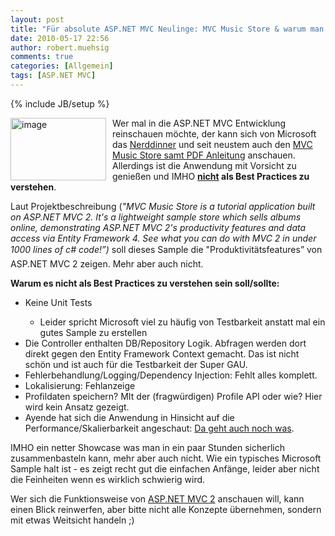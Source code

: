 ```yaml
---
layout: post
title: "Für absolute ASP.NET MVC Neulinge: MVC Music Store & warum man es nicht al Best Practices verstehen sollte"
date: 2010-05-17 22:56
author: robert.muehsig
comments: true
categories: [Allgemein]
tags: [ASP.NET MVC]
---
```

{% include JB/setup %}
<p><a href="{{BASE_PATH}}/assets/wp-images/image977.png"><img style="border-bottom: 0px; border-left: 0px; margin: 0px 10px 0px 0px; display: inline; border-top: 0px; border-right: 0px" title="image" border="0" alt="image" align="left" src="{{BASE_PATH}}/assets/wp-images/image_thumb161.png" width="153" height="100" /></a>Wer mal in die ASP.NET MVC Entwicklung reinschauen möchte, der kann sich von Microsoft das <a href="http://weblogs.asp.net/scottgu/archive/2009/03/10/free-asp-net-mvc-ebook-tutorial.aspx">Nerddinner</a> und seit neustem auch den <a href="http://mvcmusicstore.codeplex.com/">MVC Music Store samt PDF Anleitung</a> anschauen. Allerdings ist die Anwendung mit Vorsicht zu genießen und IMHO <strong><u>nicht</u> als Best Practices zu verstehen</strong>.</p> <!--more-->  <p></p>  <p>Laut Projektbeschreibung (<em>"MVC Music Store is a tutorial application built on ASP.NET MVC 2. It's a lightweight sample store which sells albums online, demonstrating ASP.NET MVC 2's productivity features and data access via Entity Framework 4. See what you can do with MVC 2 in under 1000 lines of c# code!”)</em> soll dieses Sample die "Produktivitätsfeatures” von ASP.NET MVC 2 zeigen. Mehr aber auch nicht.</p>  <p><strong>Warum es nicht als Best Practices zu verstehen sein soll/sollte:</strong></p>  <ul>   <li>Keine Unit Tests</li>    <ul>     <li>Leider spricht Microsoft viel zu häufig von Testbarkeit anstatt mal ein gutes Sample zu erstellen</li>   </ul>    <li>Die Controller enthalten DB/Repository Logik. Abfragen werden dort direkt gegen den Entity Framework Context gemacht. Das ist nicht schön und ist auch für die Testbarkeit der Super GAU.</li>    <li>Fehlerbehandlung/Logging/Dependency Injection: Fehlt alles komplett. </li>    <li>Lokalisierung: Fehlanzeige</li>    <li>Profildaten speichern? MIt der (fragwürdigen) Profile API oder wie? Hier wird kein Ansatz gezeigt.</li>    <li>Ayende hat sich die Anwendung in Hinsicht auf die Performance/Skalierbarkeit angeschaut: <a href="http://ayende.com/Blog/archive/2010/05/17/analyzing-the-mvc-music-store-data-access.aspx">Da geht auch noch was</a>.</li> </ul>  <p>IMHO ein netter Showcase was man in ein paar Stunden sicherlich zusammenbasteln kann, mehr aber auch nicht. Wie ein typisches Microsoft Sample halt ist - es zeigt recht gut die einfachen Anfänge, leider aber nicht die Feinheiten wenn es wirklich schwierig wird.</p>  <p>Wer sich die Funktionsweise von <a href="http://www.asp.net/mvc">ASP.NET MVC 2</a> anschauen will, kann einen Blick reinwerfen, aber bitte nicht alle Konzepte übernehmen, sondern mit etwas Weitsicht handeln ;)</p>
